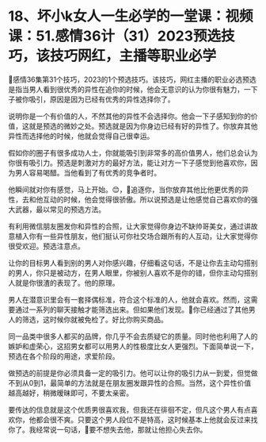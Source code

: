 # 18、坏小k女人一生必学的一堂课：视频课：51.感情36计（31）2023预选技巧，该技巧网红，主播等职业必学

🎼感情36集第31个技巧，2023的1个预选技巧。该技巧，网红主播的职业必选预选是指当男人看到很优秀的异性在追你的时候，他会无意识的认为你很有魅力，一下子被你吸引，原因是因为已经有优秀的异性选择你了。

说明你是一个有价值的人，不然其他的异性不会选择你。他会一下子感知到你的价值，这就是预选的微妙之处。预选就是因为你身边已经有好的异性了。你放弃其他异性而选择他的时候，他就会觉得自己很幸运。

假如你的圈子有很多成功人士，你就能吸引到非常多的高价值男人，他们总会认为你很有吸引力。预选是刺激对方的最好方法，能让对方一下子感觉到他喜欢你，因为男人容易喝醋。当他看到了有优秀的竞争者时。

他瞬间就对你有感觉，马上开始。😊，🎼追逐你，当你放弃其他比他更优秀的异性，去和他互动的时候，他会觉得很骄傲。所以说预选是让他感觉自己喜欢你的强大武器，最以常见的预选方法。

有利用微信朋友圈发你和异性的合照，让大家觉得你身边不缺帅哥美女，通过讲故意植入你有一些异性朋友，他们挺认可你社交场合跟所有的人互动，让大家觉得你很受欢迎。预选注意点。

让你的目标男人看到别的男人对你感兴趣，仔细看这句话，不是让你去主动勾搭别的男人，你只是被动方，在男人眼里，你被别人喜欢不是你的错，但你主动勾搭别人就是你很渣的表现了。他的原理。

男人在潜意识里会有一套择偶标准，符合这个标准的人，他就会喜欢。然而，这需要通过一系列的聊天接触才能筛选出来。但如果他们发现。🎼你已经通过了其他男人的筛选，这时候你就被免检了。好比你购买商品。

同一品类中很多人都买的品牌，你几乎不会去质疑它的质量。同时他也利用了人的嫉妒和虚荣心，这招男女都可以用男人的性极度比女人更强烈。下面简单说一下，预选在各个阶段的用途，求爱阶段。

做预选的前提是你必须具备一定的吸引力。他可以让你的吸引力从一到爱，但觉做不到从0到1，最简单的方法就是在朋友圈发跟异性的合照。当然，这个异性价值越高越好，稍微暧昧即可，不要太亲密。

要传达的信息就是这个优质男很喜欢我，但我还在徘徊不定，但凡这个男人有点喜欢你，他都会很不爽。只要这个男人段位不是特高，这时候基本上他就会反过来找你了。我经常说一句话，🎼要不想失去他，那就让他担心失去你。

